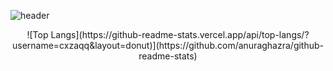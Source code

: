 ![header](https://capsule-render.vercel.app/api?type=waving&color=9bb7d6&height=150&text=Welcome!&fontColor=ffffff&fontSize=45&fontAlignY=40)
<div align = center>
![Top Langs](https://github-readme-stats.vercel.app/api/top-langs/?username=cxzaqq&layout=donut)](https://github.com/anuraghazra/github-readme-stats)
</div>

